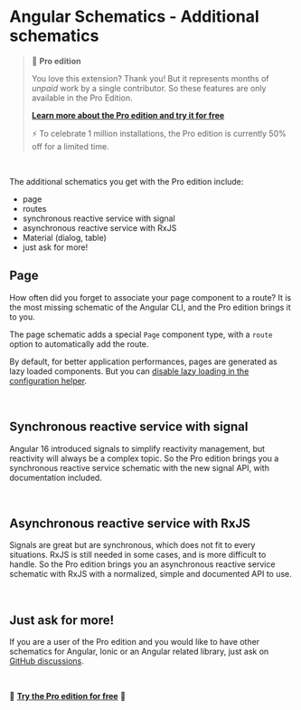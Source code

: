 # Angular Schematics - Additional schematics

> 💎 **Pro edition**
>
> You love this extension? Thank you! But it represents months of *unpaid* work by a single contributor. So these features are only available in the Pro Edition.
>
> **[Learn more about the Pro edition and try it for free](https://cyrilletuzi.gumroad.com/l/schematicspro/1million)**
>
> ⚡️ To celebrate 1 million installations, the Pro edition is currently 50% off for a limited time.

<br>

The additional schematics you get with the Pro edition include:
- page
- routes
- synchronous reactive service with signal
- asynchronous reactive service with RxJS
- Material (dialog, table)
- just ask for more!

## Page

How often did you forget to associate your page component to a route? It is the most missing schematic of the Angular CLI, and the Pro edition brings it to you.

The page schematic adds a special `Page` component type, with a `route` option to automatically add the route.

By default, for better application performances, pages are generated as lazy loaded components. But you can [disable lazy loading in the configuration helper](command:angular-schematics.configuration).

<br>

## Synchronous reactive service with signal

Angular 16 introduced signals to simplify reactivity management, but reactivity will always be a complex topic. So the Pro edition brings you a synchronous reactive service schematic with the new signal API, with documentation included.

<br>

## Asynchronous reactive service with RxJS

Signals are great but are synchronous, which does not fit to every situations. RxJS is still needed in some cases, and is more difficult to handle. So the Pro edition brings you an asynchronous reactive service schematic with RxJS with a normalized, simple and documented API to use.

<br>

## Just ask for more!

If you are a user of the Pro edition and you would like to have other schematics for Angular, Ionic or an Angular related library, just ask on [GitHub discussions](https://github.com/cyrilletuzi/vscode-angular-schematics/discussions).

<br>

💎 **[Try the Pro edition for free](https://cyrilletuzi.gumroad.com/l/schematicspro/1million)** 💎

<br>
